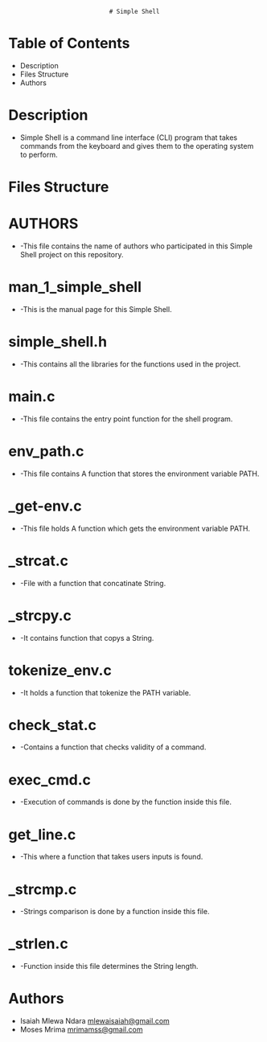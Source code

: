                                 # Simple Shell

# Table of Contents
* Description
* Files Structure
* Authors

# Description
* Simple Shell is a command line interface (CLI) program that takes commands
from the keyboard and gives them to the operating system to perform.

# Files Structure
# AUTHORS
* -This file contains the name of authors who participated in this Simple Shell
project on this repository.

# man_1_simple_shell
* -This is the manual page for this Simple Shell.

# simple_shell.h
* -This contains all the libraries for the functions used in the project.

# main.c
* -This file contains the entry point function for the shell program.

# env_path.c
* -This file contains A function that stores the environment variable PATH.

# _get-env.c
* -This file holds A function which gets the environment variable PATH.

# _strcat.c
* -File with a function that concatinate String.

# _strcpy.c
* -It contains function that copys a String.

# tokenize_env.c
* -It holds a function that tokenize the PATH variable.

# check_stat.c
* -Contains a function that checks validity of a command.

# exec_cmd.c
* -Execution of commands is done by the function inside this file.

# get_line.c
* -This where a function that takes users inputs is found.

# _strcmp.c
* -Strings comparison is done by a function inside this file.

# _strlen.c
* -Function inside this file determines the String length.


# Authors
* Isaiah Mlewa Ndara    <mlewaisaiah@gmail.com>
* Moses Mrima           <mrimamss@gmail.com>